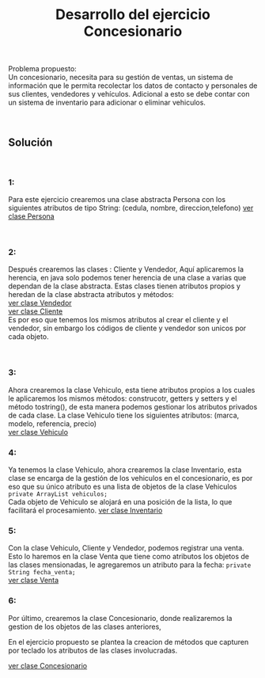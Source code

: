 <center>
    <h1 align="center">Desarrollo del ejercicio Concesionario</h1>
</center>
<br>
<p>
Problema propuesto: <br>
Un concesionario, necesita para su gestión de ventas, un sistema de información que le permita recolectar los datos de contacto y personales de sus clientes, vendedores y vehículos. Adicional a esto se debe contar con un sistema de inventario para adicionar o eliminar vehiculos.
</p>
<br>
<h2>Solución</h2>
<br>
<p>
<h3> 1: </h3>
Para este ejercicio crearemos una clase abstracta Persona con los siguientes atributos de tipo String: (cedula, nombre, direccion,telefono) <a href="https://github.com/EderLara/ejercicios-java/blob/main/concesionario/Persona.java">ver clase Persona</a>
</p>
<br>
<h3> 2: </h3>
<p>
Después crearemos las clases : Cliente y Vendedor,
Aquí aplicaremos la herencia, en java solo podemos tener herencia de una clase a varias que dependan de la clase abstracta.
Estas clases tienen atributos propios y heredan de la clase abstracta atributos y métodos: <br>
<a href="https://github.com/EderLara/ejercicios-java/blob/main/concesionario/Vendedor.java">ver clase Vendedor</a><br>
<a href="https://github.com/EderLara/ejercicios-java/blob/main/concesionario/Cliente.java">ver clase Cliente</a><br>
Es por eso que tenemos los mismos atributos al crear el cliente y el vendedor, sin embargo los códigos de cliente y vendedor son unicos por cada objeto.
</p>
<br>
<h3> 3: </h3>
<p>
Ahora crearemos la clase Vehiculo, esta tiene atributos propios a los cuales le aplicaremos los mismos métodos: construcotr, getters y setters y el método tostring(), de esta manera podemos gestionar los atributos privados de cada clase.
La clase Vehiculo tiene los siguientes atributos: (marca, modelo, referencia, precio) <br>
<a href="https://github.com/EderLara/ejercicios-java/blob/main/concesionario/Vehiculo.java">ver clase Vehiculo</a><br>
</p>
<h3> 4: </h3>
<p>
Ya tenemos la clase Vehiculo, ahora crearemos la clase Inventario, esta clase se encarga de la gestión de los vehiculos en el concesionario, es por eso que su único atributo es una lista de objetos de la clase Vehiculos <code>private ArrayList<Vehiculo> vehiculos;</code> <br>
Cada objeto de Vehiculo se alojará en una posición de la lista, lo que facilitará el procesamiento.
<a href="https://github.com/EderLara/ejercicios-java/blob/main/concesionario/Inventario.java">ver clase Inventario</a><br>
</p>

<h3> 5: </h3>
<p>
Con la clase Vehiculo, Cliente y Vendedor, podemos registrar una venta. Esto lo haremos en la clase Venta que tiene como atributos los objetos de las clases mensionadas, le agregaremos un atributo para la fecha:  <code>private String fecha_venta;</code> <br>
<a href="https://github.com/EderLara/ejercicios-java/blob/main/concesionario/Venta.java">ver clase Venta</a><br>
</p>

<h3> 6: </h3>
<p>
Por último, crearemos la clase Concesionario, donde realizaremos la gestion de los objetos de las clases anteriores, 

En el ejercicio propuesto se plantea la creacion de métodos que capturen por teclado los atributos de las clases involucradas.

<a href="https://github.com/EderLara/ejercicios-java/blob/main/concesionario/Concesionario.java">ver clase Concesionario</a><br>
</p>

